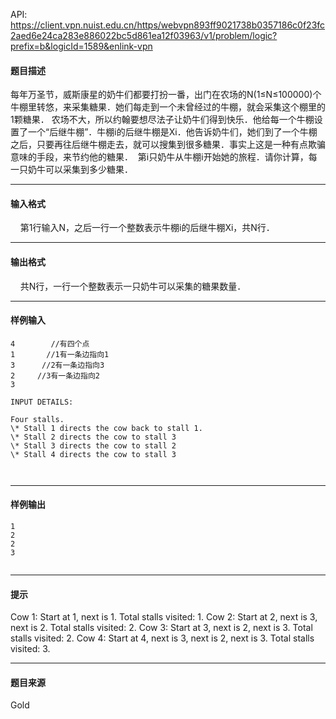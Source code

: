API: https://client.vpn.nuist.edu.cn/https/webvpn893ff9021738b0357186c0f23fc2aed6e24ca283e886022bc5d861ea12f03963/v1/problem/logic?prefix=b&logicId=1589&enlink-vpn

#### 题目描述

每年万圣节，威斯康星的奶牛们都要打扮一番，出门在农场的N(1≤N≤100000)个牛棚里转悠，来采集糖果．她们每走到一个未曾经过的牛棚，就会采集这个棚里的1颗糖果． 农场不大，所以约翰要想尽法子让奶牛们得到快乐．他给每一个牛棚设置了一个“后继牛棚”．牛棚i的后继牛棚是Xi．他告诉奶牛们，她们到了一个牛棚之后，只要再往后继牛棚走去，就可以搜集到很多糖果．事实上这是一种有点欺骗意味的手段，来节约他的糖果．  第i只奶牛从牛棚i开始她的旅程．请你计算，每一只奶牛可以采集到多少糖果．

---

#### 输入格式

    第1行输入N，之后一行一个整数表示牛棚i的后继牛棚Xi，共N行．

---

#### 输出格式

    共N行，一行一个整数表示一只奶牛可以采集的糖果数量．

---

#### 样例输入
```
4        //有四个点
1       //1有一条边指向1
3      //2有一条边指向3
2     //3有一条边指向2
3

INPUT DETAILS:

Four stalls.
\* Stall 1 directs the cow back to stall 1.
\* Stall 2 directs the cow to stall 3
\* Stall 3 directs the cow to stall 2
\* Stall 4 directs the cow to stall 3



```

---

#### 样例输出
```
1
2
2
3


```

---

#### 提示

Cow 1: Start at 1, next is 1. Total stalls visited: 1. Cow 2: Start at 2, next is 3, next is 2. Total stalls visited: 2. Cow 3: Start at 3, next is 2, next is 3. Total stalls visited: 2. Cow 4: Start at 4, next is 3, next is 2, next is 3. Total stalls visited: 3.

---

#### 题目来源

Gold